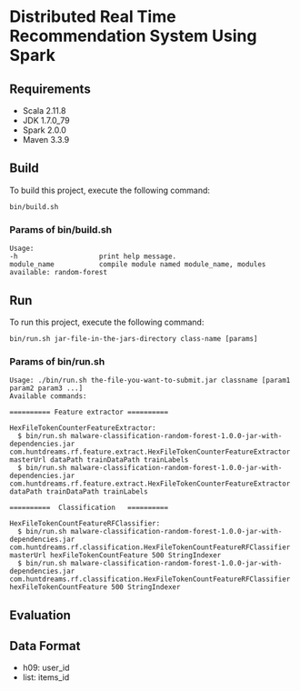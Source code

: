 # Distributed Real Time Recommendation System Using Spark

## Requirements
- Scala 2.11.8
- JDK 1.7.0_79
- Spark 2.0.0
- Maven 3.3.9

## Build
To build this project, execute the following command:

    bin/build.sh
### Params of bin/build.sh
```
Usage:
-h                    print help message.
module_name           compile module named module_name, modules available: random-forest
```

## Run
To run this project, execute the following command:

    bin/run.sh jar-file-in-the-jars-directory class-name [params]
### Params of bin/run.sh
```
Usage: ./bin/run.sh the-file-you-want-to-submit.jar classname [param1 param2 param3 ...]
Available commands:

========== Feature extractor ==========

HexFileTokenCounterFeatureExtractor:
  $ bin/run.sh malware-classification-random-forest-1.0.0-jar-with-dependencies.jar com.huntdreams.rf.feature.extract.HexFileTokenCounterFeatureExtractor masterUrl dataPath trainDataPath trainLabels
  $ bin/run.sh malware-classification-random-forest-1.0.0-jar-with-dependencies.jar com.huntdreams.rf.feature.extract.HexFileTokenCounterFeatureExtractor dataPath trainDataPath trainLabels

==========  Classification   ==========

HexFileTokenCountFeatureRFClassifier:
  $ bin/run.sh malware-classification-random-forest-1.0.0-jar-with-dependencies.jar com.huntdreams.rf.classification.HexFileTokenCountFeatureRFClassifier masterUrl hexFileTokenCountFeature 500 StringIndexer
  $ bin/run.sh malware-classification-random-forest-1.0.0-jar-with-dependencies.jar com.huntdreams.rf.classification.HexFileTokenCountFeatureRFClassifier hexFileTokenCountFeature 500 StringIndexer
```

## Evaluation

## Data Format
- h09: user_id
- list: items_id